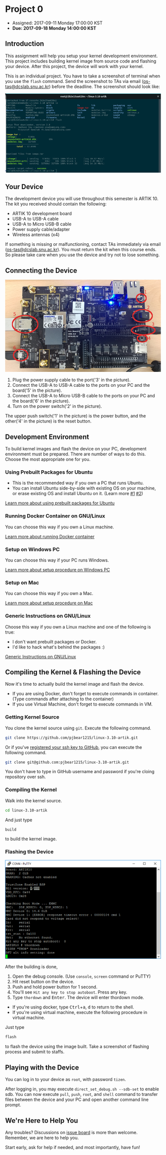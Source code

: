 # Project 0

* Assigned: 2017-09-11 Monday 17:00:00 KST
* **Due: 2017-09-18 Monday 14:00:00 KST**

## Introduction

This assignment will help you setup your kernel development environment. This project includes building kernel image from source code and flashing your device. After this project, the device will work with your kernel.

This is an individual project. You have to take a screenshot of terminal when you use the `flash` command. Send the screenshot to TAs via email ([os-tas@dcslab.snu.ac.kr](mailto:os-tas%40dcslab.snu.ac.kr)) before the deadline. The screenshot should look like:

![Project0SubmitExample](/doc/assets/Project0SubmitExample.png)

## Your Device

The development device you will use throughout this semester is ARTIK 10. The kit you received should contain the following:

* ARTIK 10 development board
* USB-A to USB-A cable
* USB-A to Micro USB-B cable
* Power supply cable/adapter
* Wireless antennas (x4)

If something is missing or malfunctioning, contact TAs immediately via email ([os-tas@dcslab.snu.ac.kr](mailto:os-tas%40dcslab.snu.ac.kr)). You must return the kit when this course ends. So please take care when you use the device and try not to lose something.

## Connecting the Device

![ARTIK10](/doc/assets/ARTIK10.png)

1. Plug the power supply cable to the port('3' in the picture).
1. Connect the USB-A to USB-A cable to the ports on your PC and the board('5' in the picture).
1. Connect the USB-A to Micro USB-B cable to the ports on your PC and the board('6' in the picture).
1. Turn on the power switch('2' in the picture).

The upper push switch('1' in the picture) is the power button, and the other('4' in the picture) is the reset button.

## Development Environment

To build kernel images and flash the device on your PC, development environment must be prepared. There are number of ways to do this. Choose the most appropriate one for you.

### Using Prebuilt Packages for Ubuntu

* This is the recommended way if you own a PC that runs Ubuntu.
* You can install Ubuntu side-by-side with existing OS on your machine, or erase existing OS and install Ubuntu on it. (Learn more [#1](https://help.ubuntu.com/lts/installation-guide/amd64/index.html) [#2](https://help.ubuntu.com/community/WindowsDualBoot))

[Learn more about using prebuilt packages for Ubuntu](/doc/SetupUsingPPA.md)

### Running Docker Container on GNU/Linux

You can choose this way if you own a Linux machine.

[Learn more about running Docker container](/doc/SetupDocker.md)

### Setup on Windows PC

You can choose this way if your PC runs Windows.

[Learn more about setup procedure on Windows PC](/doc/SetupOnWindows.md)

### Setup on Mac

You can choose this way if you own a Mac.

[Learn more about setup procedure on Mac](/doc/SetupOnMac.md)

### Generic Instructions on GNU/Linux

Choose this way if you own a Linux machine and one of the following is true:

* I don't want prebuilt packages or Docker.
* I'd like to hack what's behind the packages :)

[Generic Instructions on GNU/Linux](/doc/SetupManual.md)

## Compiling the Kernel & Flashing the Device

Now it's time to actually build the kernel image and flash the device.

* If you are using Docker, don't forget to execute commands in container. (Type commands after attaching to the container)
* If you use Virtual Machine, don't forget to execute commands in VM.

### Getting Kernel Source

You clone the kernel source using `git`. Execute the following command.
```bash
git clone https://github.com/pjbear1215/linux-3.10-artik.git
```

Or if you've [registered your ssh key to GitHub](https://help.github.com/articles/connecting-to-github-with-ssh/), you can execute the following command.
```bash
git clone git@github.com:pjbear1215/linux-3.10-artik.git
```

You don't have to type in GitHub username and password if you're cloing repository over ssh.

### Compiling the Kernel

Walk into the kernel source.
```bash
cd linux-3.10-artik
```

And just type
```bash
build
```
to build the kernel image.

### Flashing the Device

![Thordown](/doc/assets/Win09Thordown.PNG)

After the building is done,

1. Open the debug console. (Use `console`, `screen` command or PuTTY)
1. Hit reset button on the device.
1. Push and hold power button for 1 second.
1. You'll see `Hit any key to stop autoboot`. Press any key.
1. Type `thordown` and <kbd>Enter</kbd>. The device will enter thordown mode.

* If you're using docker, type <kbd>Ctrl</kbd>+<kbd>a</kbd>, <kbd>d</kbd> to return to the shell.
* If you're using virtual machine, execute the following procedure in virtual machine.

Just type

```bash
flash
```

to flash the device using the image built. Take a screenshot of flashing process and submit to staffs.

## Playing with the Device

You can log in to your device as `root`, with password `tizen`.

After logging in, you may execute `direct_set_debug.sh --sdb-set` to enable sdb. You can now execute `pull`, `push`, `root`, and `shell` command to transfer files between the device and your PC and open another command line prompt.

## We're Here to Help You

Any troubles? Discussions on [issue board](https://github.com/ossnu/osfall2017/issues) is more than welcome. Remember, we are here to help you.

Start early, ask for help if needed, and most importantly, have fun!
